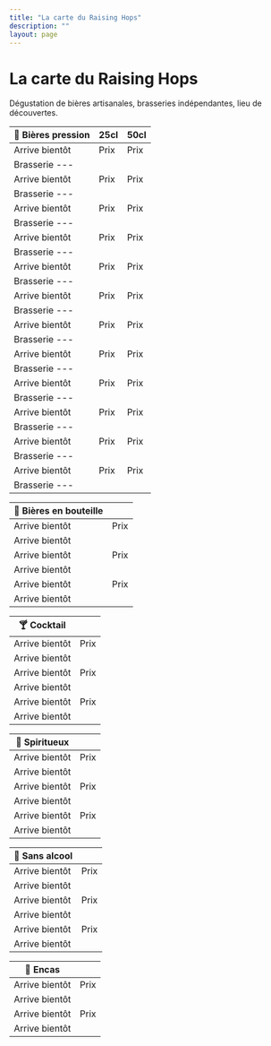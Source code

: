 ```yaml
---
title: "La carte du Raising Hops"
description: ""
layout: page
---
```


# La carte du Raising Hops
Dégustation de bières artisanales, brasseries indépendantes, lieu de découvertes.

|🍺 Bières pression|25cl|50cl|
|---|---|---|
|Arrive bientôt|Prix|Prix|
|Brasserie ---|   |   |
|Arrive bientôt|Prix|Prix|
|Brasserie ---|   |   |
|Arrive bientôt|Prix|Prix|
|Brasserie ---|   |   |
|Arrive bientôt|Prix|Prix|
|Brasserie ---|   |   |
|Arrive bientôt|Prix|Prix|
|Brasserie ---|   |   |
|Arrive bientôt|Prix|Prix|
|Brasserie ---|   |   |
|Arrive bientôt|Prix|Prix|
|Brasserie ---|   |   |
|Arrive bientôt|Prix|Prix|
|Brasserie ---|   |   |
|Arrive bientôt|Prix|Prix|
|Brasserie ---|   |   |
|Arrive bientôt|Prix|Prix|
|Brasserie ---|   |   |
|Arrive bientôt|Prix|Prix|
|Brasserie ---|   |   |
|Arrive bientôt|Prix|Prix|
|Brasserie ---|   |   |

|🍻 Bières en bouteille|    |
|---|---|
|Arrive bientôt|Prix|
|Arrive bientôt||
|Arrive bientôt|Prix|
|Arrive bientôt||
|Arrive bientôt|Prix|
|Arrive bientôt||

|🍸 Cocktail|    |
|---|---|
|Arrive bientôt|Prix|
|Arrive bientôt||
|Arrive bientôt|Prix|
|Arrive bientôt||
|Arrive bientôt|Prix|
|Arrive bientôt||

|🥃 Spiritueux|    |
|---|---|
|Arrive bientôt|Prix|
|Arrive bientôt||
|Arrive bientôt|Prix|
|Arrive bientôt||
|Arrive bientôt|Prix|
|Arrive bientôt||

|🧃 Sans alcool|    |
|---|---|
|Arrive bientôt|Prix|
|Arrive bientôt||
|Arrive bientôt|Prix|
|Arrive bientôt||
|Arrive bientôt|Prix|
|Arrive bientôt||

|🥑 Encas|    |
|---|---|
|Arrive bientôt|Prix|
|Arrive bientôt||
|Arrive bientôt|Prix|
|Arrive bientôt||